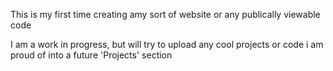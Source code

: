 This is my first time creating amy sort of website or any publically viewable code 

I am a work in progress, but will try to upload any cool projects or code i am proud of into a future 'Projects' section

